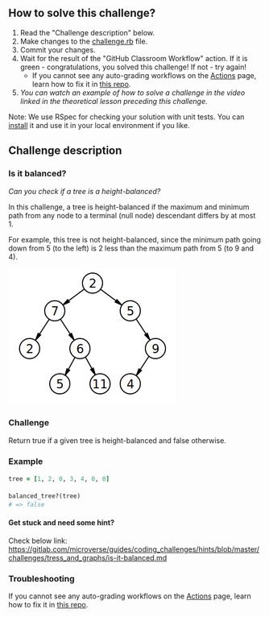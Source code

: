 ## How to solve this challenge?

1. Read the "Challenge description" below.
2. Make changes to the [challenge.rb](./challenge.rb) file.
3. Commit your changes.
4. Wait for the result of the "GitHub Classroom Workflow" action. If it is green - congratulations, you solved this challenge! If not - try again!
    - If you cannot see any auto-grading workflows on the  [Actions](../../actions) page, learn how to fix it in [this repo](https://github.com/microverse-students/autograding-troubles-ruby).
5. *You can watch an example of how to solve a challenge in the video linked in the theoretical lesson preceding this challenge.*


Note: We use RSpec for checking your solution with unit tests. You can [install](https://github.com/rspec/rspec) it and use it in your local environment if you like.

## Challenge description

### Is it balanced?
_Can you check if a tree is a height-balanced?_

In this challenge, a tree is height-balanced if the maximum and minimum path from any node to a terminal (null node) descendant differs by at most 1.

For example, this tree is not height-balanced, since the minimum path going down from 5 (to the left) is 2 less than the maximum path from 5 (to 9 and 4).

![](tree.png)

### Challenge
Return true if a given tree is height-balanced and false otherwise.

### Example
```ruby
tree = [1, 2, 0, 3, 4, 0, 0]

balanced_tree?(tree)
# => false
```
#### Get stuck and need some hint?
Check below link: 
https://gitlab.com/microverse/guides/coding_challenges/hints/blob/master/challenges/tress_and_graphs/is-it-balanced.md


### Troubleshooting

If you cannot see any auto-grading workflows on the [Actions](../../actions) page, learn how to fix it in [this repo](https://github.com/microverse-students/autograding-troubles-ruby).
